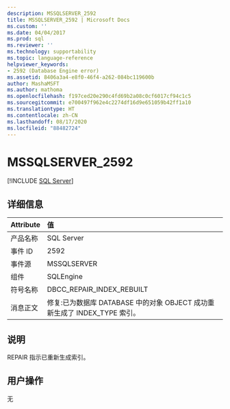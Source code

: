 ```yaml
---
description: MSSQLSERVER_2592
title: MSSQLSERVER_2592 | Microsoft Docs
ms.custom: ''
ms.date: 04/04/2017
ms.prod: sql
ms.reviewer: ''
ms.technology: supportability
ms.topic: language-reference
helpviewer_keywords:
- 2592 (Database Engine error)
ms.assetid: 8406a3a4-e8f0-46f4-a262-084bc119600b
author: MashaMSFT
ms.author: mathoma
ms.openlocfilehash: f197ced20e290c4fd69b2a08c0cf6017cf94c1c5
ms.sourcegitcommit: e700497f962e4c2274df16d9e651059b42ff1a10
ms.translationtype: HT
ms.contentlocale: zh-CN
ms.lasthandoff: 08/17/2020
ms.locfileid: "88482724"
---
```

# <a name="mssqlserver_2592"></a>MSSQLSERVER_2592
 [!INCLUDE [SQL Server](../../includes/applies-to-version/sqlserver.md)]
  
## <a name="details"></a>详细信息  
  
| Attribute | 值 |  
| :-------- | :---- |  
|产品名称|SQL Server|  
|事件 ID|2592|  
|事件源|MSSQLSERVER|  
|组件|SQLEngine|  
|符号名称|DBCC_REPAIR_INDEX_REBUILT|  
|消息正文|修复:已为数据库 DATABASE 中的对象 OBJECT 成功重新生成了 INDEX_TYPE 索引。|  
  
## <a name="explanation"></a>说明  
REPAIR 指示已重新生成索引。  
  
## <a name="user-action"></a>用户操作  
无  
  

